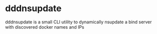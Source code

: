 dddnsupdate
===========

dddnsupdate is a small CLI utility to dynamically nsupdate a bind server with discovered docker names and IPs
